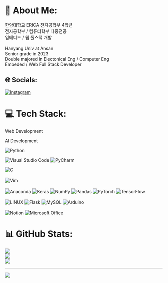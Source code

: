 # 💫 About Me:
한양대학교 ERICA 전자공학부 4학년<br>전자공학부 / 컴퓨터학부 다중전공<br>임베디드 / 웹 풀스택 개발<br>
<br>Hanyang Univ at Ansan<br>Senior grade in 2023<br>Double majored in Electonical Eng / Computer Eng<br>Embeded / Web Full Stack Developer


## 🌐 Socials:
[![Instagram](https://img.shields.io/badge/Instagram-%23E4405F.svg?logo=Instagram&logoColor=white)](https://instagram.com/kwarkmc) 

# 💻 Tech Stack:
Web Development

AI Development

![Python](https://img.shields.io/badge/python-3670A0?style=for-the-badge&logo=python&logoColor=ffdd54)

![Visual Studio Code](https://img.shields.io/badge/Visual%20Studio%20Code-0078d7.svg?style=for-the-badge&logo=visual-studio-code&logoColor=white) ![PyCharm](https://img.shields.io/badge/pycharm-143?style=for-the-badge&logo=pycharm&logoColor=black&color=black&labelColor=green)

 ![C](https://img.shields.io/badge/c-%2300599C.svg?style=for-the-badge&logo=c&logoColor=white) <br><br> ![Vim](https://img.shields.io/badge/VIM-%2311AB00.svg?style=for-the-badge&logo=vim&logoColor=white)<br><br>![Anaconda](https://img.shields.io/badge/Anaconda-%2344A833.svg?style=for-the-badge&logo=anaconda&logoColor=white) ![Keras](https://img.shields.io/badge/Keras-%23D00000.svg?style=for-the-badge&logo=Keras&logoColor=white) ![NumPy](https://img.shields.io/badge/numpy-%23013243.svg?style=for-the-badge&logo=numpy&logoColor=white) ![Pandas](https://img.shields.io/badge/pandas-%23150458.svg?style=for-the-badge&logo=pandas&logoColor=white) ![PyTorch](https://img.shields.io/badge/PyTorch-%23EE4C2C.svg?style=for-the-badge&logo=PyTorch&logoColor=white) ![TensorFlow](https://img.shields.io/badge/TensorFlow-%23FF6F00.svg?style=for-the-badge&logo=TensorFlow&logoColor=white) <br><br>![LINUX](https://img.shields.io/badge/Linux-FCC624?style=for-the-badge&logo=linux&logoColor=black) ![Flask](https://img.shields.io/badge/flask-%23000.svg?style=for-the-badge&logo=flask&logoColor=white) ![MySQL](https://img.shields.io/badge/mysql-%2300f.svg?style=for-the-badge&logo=mysql&logoColor=white) ![Arduino](https://img.shields.io/badge/-Arduino-00979D?style=for-the-badge&logo=Arduino&logoColor=white) <br><br>![Notion](https://img.shields.io/badge/Notion-%23000000.svg?style=for-the-badge&logo=notion&logoColor=white) 	![Microsoft Office](https://img.shields.io/badge/Microsoft_Office-D83B01?style=for-the-badge&logo=microsoft-office&logoColor=white)
# 📊 GitHub Stats:
![](https://github-readme-stats.vercel.app/api?username=kwarkmc&theme=dracula&hide_border=false&include_all_commits=false&count_private=false)<br/>
![](https://github-readme-streak-stats.herokuapp.com/?user=kwarkmc&theme=dracula&hide_border=false)<br/>
![](https://github-readme-stats.vercel.app/api/top-langs/?username=kwarkmc&theme=dracula&hide_border=false&include_all_commits=false&count_private=false&layout=compact)

---
[![](https://visitcount.itsvg.in/api?id=kwarkmc&icon=5&color=3)](https://visitcount.itsvg.in)

<!-- Proudly created with GPRM ( https://gprm.itsvg.in ) -->